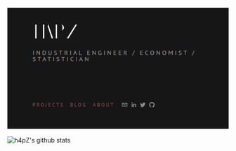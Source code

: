 [![homepage][1]][2]

[1]:  ./logo.png
[2]:  https://www.h4pz.co "Redirect to homepage"

![h4pZ's github stats](https://github-readme-stats.vercel.app/api?username=h4pz&show_icons=true&title_color=ffffff&text_color=ad5252&icon_color=8a8a8a&bg_color=171717)
